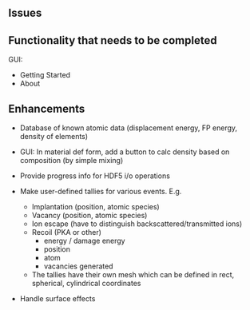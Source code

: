 ## Issues

## Functionality that needs to be completed

GUI:
- Getting Started
- About

## Enhancements

- Database of known atomic data (displacement energy, FP energy, density of elements)

- GUI: In material def form, add a button to calc density based on composition (by simple mixing)

- Provide progress info for HDF5 i/o operations

- Make user-defined tallies for various events. E.g.
  - Implantation (position, atomic species)
  - Vacancy (position, atomic species)
  - Ion escape (have to distinguish backscattered/transmitted ions)
  - Recoil (PKA or other)
    - energy / damage energy
    - position
    - atom
    - vacancies generated
  - The tallies have their own mesh which can be defined in rect, spherical, cylindrical coordinates 

- Handle surface effects